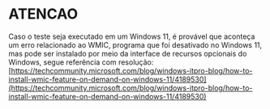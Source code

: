 # ATENCAO


Caso o teste seja executado em um Windows 11, é provável que aconteça um erro relacionado ao WMIC, programa que foi desativado no Windows 11, mas pode ser instalado por meio da interface de recursos opcionais do Windows, segue referência com resolução: 
[https://techcommunity.microsoft.com/blog/windows-itpro-blog/how-to-install-wmic-feature-on-demand-on-windows-11/4189530](https://techcommunity.microsoft.com/blog/windows-itpro-blog/how-to-install-wmic-feature-on-demand-on-windows-11/4189530)